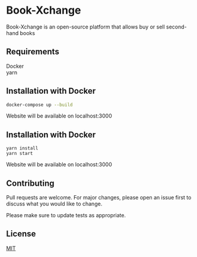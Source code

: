 # Book-Xchange

Book-Xchange is an open-source platform that allows buy or sell second-hand books

## Requirements
Docker   
yarn

## Installation with Docker

```bash
docker-compose up --build
```
Website will be available on localhost:3000

## Installation with Docker
```
yarn install
yarn start
```
Website will be available on localhost:3000

## Contributing
Pull requests are welcome. For major changes, please open an issue first to discuss what you would like to change.

Please make sure to update tests as appropriate.

## License
[MIT](https://choosealicense.com/licenses/mit/)
